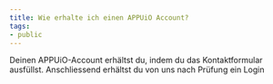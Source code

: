 ```yaml
---
title: Wie erhalte ich einen APPUiO Account?
tags:
- public
---
```

Deinen APPUiO-Account erhältst du, indem du das Kontaktformular ausfüllst. Anschliessend erhältst du von uns nach Prüfung ein Login
